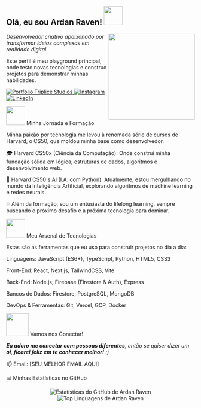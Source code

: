 <!--
Olá, Ardan Raven!
Esta é a nova versão do seu README.
Eu removi o bloco de código e adicionei seções para sua formação (CS50)
e uma lista de habilidades mais direta.
Todos os links (badges, gifs e stats) foram corrigidos!
-->

<h2> Olá, eu sou Ardan Raven! <img src="https://media.giphy.com/media/mGcNjsfWAjY5AEZNw6/giphy.gif" width="50"></h2>
<img align='right' src="https://media.giphy.com/media/ieyl9zmCjO4b4t6qoY/giphy.gif" width="230">

<p>
<em>Desenvolvedor criativo apaixonado por transformar ideias complexas em realidade digital.</em>





Este perfil é meu playground principal, onde testo novas tecnologias e construo projetos para demonstrar minhas habilidades.
</p>

<!-- Badges de Contato -->

<p>
<a href="https://www.google.com/search?q=http://triplicestudios.site/" target="_blank">
<img src="https://www.google.com/search?q=https://img.shields.io/badge/-Portf%C3%B3lio-brightgreen%3Fstyle%3Dflat-square%26logo%3Dgoogle-chrome%26logoColor%3Dwhite" alt="Portfólio Triplice Studios">
</a>
<a href="https://www.google.com/search?q=https://www.instagram.com/leo_machado_27" target="_blank">
<img src="https://www.google.com/search?q=https://img.shields.io/badge/-leo_machado_27-purple%3Fstyle%3Dflat-square%26logo%3DInstagram%26logoColor%3Dwhite" alt="Instagram">
</a>
<a href="https://www.google.com/search?q=https://www.linkedin.com/in/SEU-USUARIO-AQUI" target="_blank">
<img src="https://www.google.com/search?q=https://img.shields.io/badge/-LinkedIn-blue%3Fstyle%3Dflat-square%26logo%3DLinkedin%26logoColor%3Dwhite" alt="LinkedIn">
</a>
</p>

<img src="https://www.google.com/search?q=https://media.giphy.com/media/dxP1Jc3fQdeHShQZZe/giphy.gif" width="50"> Minha Jornada e Formação

Minha paixão por tecnologia me levou à renomada série de cursos de Harvard, o CS50, que moldou minha base como desenvolvedor.

🎓 Harvard CS50x (Ciência da Computação): Onde construí minha fundação sólida em lógica, estruturas de dados, algoritmos e desenvolvimento web.

🧠 Harvard CS50's AI (I.A. com Python): Atualmente, estou mergulhando no mundo da Inteligência Artificial, explorando algoritmos de machine learning e redes neurais.

💡 Além da formação, sou um entusiasta do lifelong learning, sempre buscando o próximo desafio e a próxima tecnologia para dominar.

<img src="https://media.giphy.com/media/VgCDAzcKvsR6OM0uWg/giphy.gif" width="50"> Meu Arsenal de Tecnologias

Estas são as ferramentas que eu uso para construir projetos no dia a dia:

Linguagens: JavaScript (ES6+), TypeScript, Python, HTML5, CSS3

Front-End: React, Next.js, TailwindCSS, Vite

Back-End: Node.js, Firebase (Firestore & Auth), Express

Bancos de Dados: Firestore, PostgreSQL, MongoDB

DevOps & Ferramentas: Git, Vercel, GCP, Docker

<img src="https://media.giphy.com/media/LnQjpWaON8nhr21vNW/giphy.gif" width="60"> Vamos nos Conectar!

<em><b>Eu adoro me conectar com pessoas diferentes</b>, então se quiser dizer um <b>oi, ficarei feliz em te conhecer melhor!</b> :)</em>





📫 Email: [SEU MELHOR EMAIL AQUI]

📊 Minhas Estatísticas no GitHub

<p align="center">
<img src="https://www.google.com/search?q=https://github-readme-stats.vercel.app/api%3Fusername%3Dardanraven%26show_icons%3Dtrue%26theme%3Ddracula%26include_all_commits%3Dtrue%26count_private%3Dtrue" alt="Estatísticas do GitHub de Ardan Raven" />





<img src="https://www.google.com/search?q=https://github-readme-stats.vercel.app/api/top-langs/%3Fusername%3Dardanraven%26layout%3Dcompact%26langs_count%3D7%26theme%3Ddracula" alt="Top Linguagens de Ardan Raven" />
</p>
